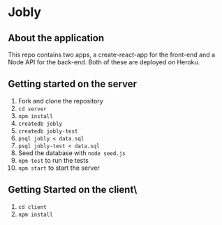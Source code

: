# Jobly 

## About the application

This repo contains two apps, a create-react-app for the front-end and a Node API for the back-end. Both of these are deployed on Heroku. 

## Getting started on the server

1. Fork and clone the repository
2. `cd server`
2. `npm install`
3. `createdb jobly`
4. `createdb jobly-test`
5. `psql jobly < data.sql`
6. `psql jobly-test < data.sql`
7. Seed the database with `node seed.js`
8. `npm test` to run the tests
9. `npm start` to start the server


## Getting Started on the client\

1. `cd client`
2. `npm install`
